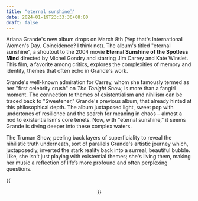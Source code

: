 ```yaml
---
title: "eternal sunshine🫧"
date: 2024-01-19T23:33:36+08:00
draft: false
---
```


Ariana Grande's new album drops on March 8th (Yep that's International Women's Day. Coincidence? I think not). The album's titled "eternal sunshine", a shoutout to the 2004 movie **Eternal Sunshine of the Spotless Mind** directed by Michel Gondry and starring Jim Carrey and Kate Winslet. This film, a favorite among critics, explores the complexities of memory and identity, themes that often echo in Grande's work.

Grande's well-known admiration for Carrey, whom she famously termed as her "first celebrity crush" on *The Tonight Show*, is more than a fangirl moment. The connection to themes of existentialism and nihilism can be traced back to "Sweetener," Grande's previous album, that already hinted at this philosophical depth. The album juxtaposed light, sweet pop with undertones of resilience and the search for meaning in chaos – almost a nod to existentialism's core tenets. Now, with "eternal sunshine," it seems Grande is diving deeper into these complex waters. 

The Truman Show, peeling back layers of superficiality to reveal the nihilistic truth underneath, sort of parallels Grande's artistic journey which, juxtaposedly, inverted the stark reality back into a surreal, beautiful bubble. Like, she isn’t just playing with existential themes; she's living them, making her music a reflection of life’s more profound and often perplexing questions.

{{<figure align="center" src="/yes_and/eternal_sunshine.jpeg" caption="Sweetener aesthetic (left) vs. The Truman Show (right). btw, the reference of staircases, as Ariana Grande said, was also inspired by Monument Valley.">}}
